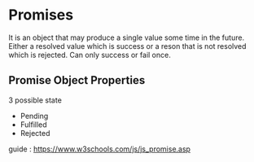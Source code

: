 # Promises

It is an object that may produce a single value some time in the future.
Either a resolved value which is success or a reson that is not resolved which is rejected.
Can only success or fail once.
## Promise Object Properties
3 possible state

- Pending
- Fulfilled
- Rejected

guide : https://www.w3schools.com/js/js_promise.asp
